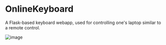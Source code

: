 # OnlineKeyboard
A Flask-based keyboard webapp, used for controlling one's laptop similar to a remote control. 

![image](https://github.com/user-attachments/assets/8055d391-b088-44b7-bb93-d283d8c838c3)
